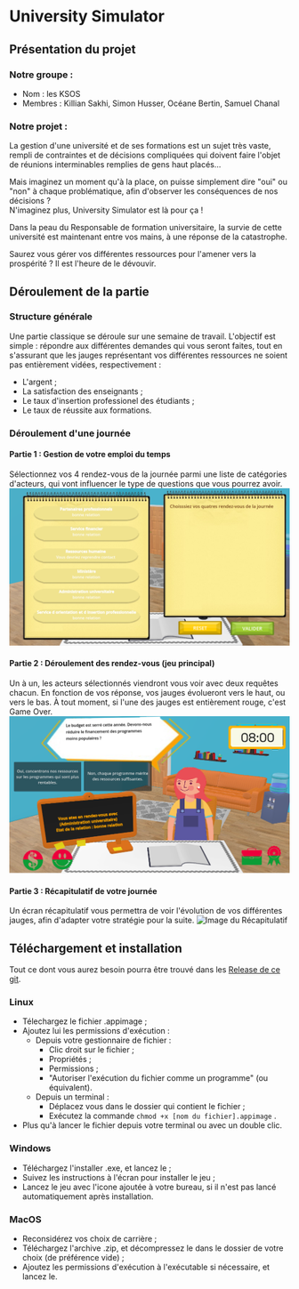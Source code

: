 # University Simulator

## Présentation du projet

### Notre groupe :
- Nom : les KSOS
- Membres : Killian Sakhi, Simon Husser, Océane Bertin, Samuel Chanal

### Notre projet :
La gestion d'une université et de ses formations est un sujet très vaste, rempli de contraintes et de décisions compliquées qui doivent faire l'objet de réunions interminables remplies de gens haut placés...

Mais imaginez un moment qu'à la place, on puisse simplement dire "oui" ou "non" à chaque problématique, afin d'observer les conséquences de nos décisions ?<br>
N'imaginez plus, University Simulator est là pour ça !

Dans la peau du Responsable de formation universitaire, la survie de cette université est maintenant entre vos mains, à une réponse de la catastrophe.

Saurez vous gérer vos différentes ressources pour l'amener vers la prospérité ? Il est l'heure de le dévouvir.

## Déroulement de la partie

### Structure générale
Une partie classique se déroule sur une semaine de travail. L'objectif est simple : répondre aux différentes demandes qui vous seront faites, tout en s'assurant que les jauges représentant vos différentes ressources ne soient pas entièrement vidées, respectivement :
- L'argent ;
- La satisfaction des enseignants ;
- Le taux d'insertion professionel des étudiants ;
- Le taux de réussite aux formations.

### Déroulement d'une journée
#### Partie 1 : Gestion de votre emploi du temps
Sélectionnez vos 4 rendez-vous de la journée parmi une liste de catégories d'acteurs, qui vont influencer le type de questions que vous pourrez avoir.
![Image de l'agenda](/Screenshots/Agenda.png "L'agenda en jeu")

#### Partie 2 : Déroulement des rendez-vous (jeu principal)
Un à un, les acteurs sélectionnés viendront vous voir avec deux requêtes chacun. En fonction de vos réponse, vos jauges évolueront vers le haut, ou vers le bas. À tout moment, si l'une des jauges est entièrement rouge, c'est Game Over.
![Image du gameplay](/Screenshots/Gameplay.png "Un rendez vous avec l'administration")

#### Partie 3 : Récapitulatif de votre journée
Un écran récapitulatif vous permettra de voir l'évolution de vos différentes jauges, afin d'adapter votre stratégie pour la suite.
![Image du Récapitulatif](/Screenshots/Récap.png "Le Récapitulatif en jeu")

## Téléchargement et installation

Tout ce dont vous aurez besoin pourra être trouvé dans les [Release de ce git](https://gitlab.unistra.fr/projet-t31/university-simulator/-/releases).

### Linux
- Télechargez le fichier .appimage ;
- Ajoutez lui les permissions d'exécution :
    - Depuis votre gestionnaire de fichier :
        - Clic droit sur le fichier ;
        - Propriétés ;
        - Permissions ;
        - "Autoriser l'exécution du fichier comme un programme" (ou équivalent).
    - Depuis un terminal :
        - Déplacez vous dans le dossier qui contient le fichier ;
        - Exécutez la commande `chmod +x [nom du fichier].appimage` .
- Plus qu'à lancer le fichier depuis votre terminal ou avec un double clic.

### Windows
- Téléchargez l'installer .exe, et lancez le ;
- Suivez les instructions à l'écran pour installer le jeu ;
- Lancez le jeu avec l'icone ajoutée à votre bureau, si il n'est pas lancé automatiquement après installation.

### MacOS
- Reconsidérez vos choix de carrière ;
- Téléchargez l'archive .zip, et décompressez le dans le dossier de votre choix (de préférence vide) ;
- Ajoutez les permissions d'exécution à l'exécutable si nécessaire, et lancez le.
